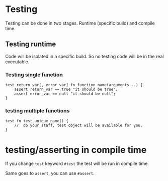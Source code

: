 # Testing

Testing can be done in two stages. Runtime (specific build) and compile time.

## Testing runtime

Code will be isolated in a specific build. So no testing code will be in the real executable.


### Testing single function

```plee
test return_var[, error_var] fn function_name(arguments...) {
    assert return_var == true "it should be true";
    assert error_var == null "it should be null";
}

```

### testing multiple functions

```plee
test fn test_unique_name() {
    //  do your staff, test object will be available for you.
}

```

# testing/asserting in compile time

If you change `test` keyword `#test` the test will be run in compile time.

Same goes to `assert`, you can use `#assert`.
